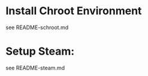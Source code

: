 
Install Chroot Environment
===========================


 see README-schroot.md


Setup Steam:
=============


 see README-steam.md


